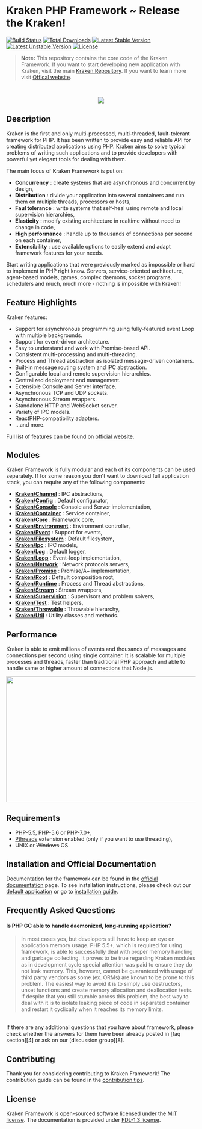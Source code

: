 # Kraken PHP Framework ~ Release the Kraken!

[![Build Status](https://travis-ci.org/kraken-php/framework.svg)](https://travis-ci.org/kraken-php/framework)
[![Total Downloads](https://poser.pugx.org/kraken-php/framework/downloads)](https://packagist.org/packages/kraken-php/framework) 
[![Latest Stable Version](https://poser.pugx.org/kraken-php/framework/v/stable)](https://packagist.org/packages/kraken-php/framework) 
[![Latest Unstable Version](https://poser.pugx.org/kraken-php/framework/v/unstable)](https://packagist.org/packages/kraken-php/framework) 
[![License](https://poser.pugx.org/kraken-php/framework/license)](https://packagist.org/packages/kraken-php/framework)

> **Note:** This repository contains the core code of the Kraken Framework. If you want to start developing new application with Kraken, visit the main [Kraken Repository](https://github.com/kraken-php/kraken). If you want to learn more visit [Offical website](http://kraken-php.com).

<br>
<p align="center">
<img src="https://avatars2.githubusercontent.com/u/15938282?v=3&s=150" />
</p>

## Description

Kraken is the first and only multi-processed, multi-threaded, fault-tolerant framework for PHP. It has been written to 
provide easy and reliable API for creating distributed applications using PHP. Kraken aims to solve typical problems of 
writing such applications and to provide developers with powerful yet elegant tools for dealing with them. 

The main focus of Kraken Framework is put on: 
* __Concurrency__ : create systems that are asynchronous and concurrent by design,
* __Distribution__ : divide your application into several containers and run them on multiple threads, processors or hosts,
* __Faul tolerance__ : write systems that self-heal using remote and local supervision hierarchies,
* __Elasticity__ : modify existing architecture in realtime without need to change in code,
* __High performance__ : handle up to thousands of connections per second on each container,
* __Extensibility__ : use available options to easily extend and adapt framework features for your needs.

Start writing applications that were previously marked as impossible or hard to implement in PHP right know. Servers, 
service-oriented architecture, agent-based models, games, complex daemons, socket programs, schedulers and much, much 
more - nothing is impossible with Kraken! 

## Feature Highlights

Kraken features:

* Support for asynchronous programming using fully-featured event Loop with multiple backgrounds.
* Support for event-driven architecture.
* Easy to understand and work with Promise-based API.
* Consistent multi-processing and multi-threading.
* Process and Thread abstraction as isolated message-driven containers.
* Built-in message routing system and IPC abstraction.
* Configurable local and remote supervision hierarchies.
* Centralized deployment and management.
* Extensible Console and Server interface.
* Asynchronous TCP and UDP sockets.
* Asynchronous Stream wrappers.
* Standalone HTTP and WebSocket server.
* Variety of IPC models.
* ReactPHP-compatibility adapters.
* ...and more.

Full list of features can be found on [official website][1].

## Modules

Kraken Framework is fully modular and each of its components can be used separately. If for some reason you don't want
to download full application stack, you can require any of the following components:

* [__Kraken/Channel__](https://github.com/kraken-php/channel) : IPC abstractions,
* [__Kraken/Config__](https://github.com/kraken-php/config) : Default configurator,
* [__Kraken/Console__](https://github.com/kraken-php/console) : Console and Server implementation,
* [__Kraken/Container__](https://github.com/kraken-php/container) : Service container,
* [__Kraken/Core__](https://github.com/kraken-php/core) : Framework core,
* [__Kraken/Environment__](https://github.com/kraken-php/environment) : Environment controller,
* [__Kraken/Event__](https://github.com/kraken-php/event) : Support for events,
* [__Kraken/Filesystem__](https://github.com/kraken-php/filesystem) : Default filesystem,
* [__Kraken/Ipc__](https://github.com/kraken-php/ipc) : IPC models,
* [__Kraken/Log__](https://github.com/kraken-php/log) : Default logger,
* [__Kraken/Loop__](https://github.com/kraken-php/loop) : Event-loop implementation,
* [__Kraken/Network__](https://github.com/kraken-php/network) : Network protocols servers,
* [__Kraken/Promise__](https://github.com/kraken-php/promise) : Promise/A+ implementation,
* [__Kraken/Root__](https://github.com/kraken-php/root) : Default composition root,
* [__Kraken/Runtime__](https://github.com/kraken-php/runtime) : Process and Thread abstractions,
* [__Kraken/Stream__](https://github.com/kraken-php/stream) : Stream wrappers,
* [__Kraken/Supervision__](https://github.com/kraken-php/supervision) : Supervisors and problem solvers,
* [__Kraken/Test__](https://github.com/kraken-php/test) : Test helpers,
* [__Kraken/Throwable__](https://github.com/kraken-php/throwable) : Throwable hierarchy,
* [__Kraken/Util__](https://github.com/kraken-php/util) : Utility classes and methods.

## Performance

Kraken is able to emit millions of events and thousands of messages and connections per second using single container.
It is scalable for multiple processes and threads, faster than traditional PHP approach and able to handle same or 
higher amount of connections that Node.js.

<p align="center">
<img src="https://docs.google.com/uc?export=download&id=0B_FVuB10kPjVT21lY3JzVTRwT3c" width="882" height="334" />
</p>

## Requirements

* PHP-5.5, PHP-5.6 or PHP-7.0+,
* [Pthreads](http://php.net/manual/en/book.pthreads.php) extension enabled (only if you want to use threading),
* UNIX or ~~Windows~~ OS.

## Installation and Official Documentation

Documentation for the framework can be found in the [official documentation][2] page. To see installation instructions, 
please check out our [default application](https://github.com/kraken-php/kraken) or go to [installation guide][3].

## Frequently Asked Questions

#### Is PHP GC able to handle daemonized, long-running application?

> In most cases yes, but developers still have to keep an eye on application memory usage. PHP 5.5+, which is required for 
> using framework, is able to successfully deal with proper memory handling and garbage collecting. It proves to be true 
> regarding Kraken modules as in development cycle special attention was paid to ensure they do not leak memory. This, 
> however, cannot be guaranteed with usage of third party vendors as some (ex. ORMs) are known to be prone to this problem. 
> The easiest way to avoid it is to simply use destructors, unset functions and create memory allocation and deallocation
> tests. If despite that you still stumble across this problem, the best way to deal with it is to isolate leaking piece 
> of code in separated container and restart it cyclically when it reaches its memory limits.

<br>
If there are any additional questions that you have about framework, please check whether the answers for them have been 
already posted in [faq section][4] or ask on our [discussion group][8].


## Contributing

Thank you for considering contributing to Kraken Framework! The contribution guide can be found in the [contribution tips][5].

## License

Kraken Framework is open-sourced software licensed under the [MIT license][6]. The documentation is provided under [FDL-1.3 license][7].

[1]: http://kraken-php.com
[2]: http://kraken-php.com/docs
[3]: http://kraken-php.com/getting_started
[4]: http://kraken-php.com/faq
[5]: http://kraken-php.com/docs/contributions
[6]: http://opensource.org/licenses/MIT
[7]: https://www.gnu.org/licenses/fdl-1.3.en.html
[8]: https://groups.google.com/forum/#!forum/kraken-php
